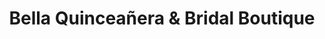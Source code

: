 ---
title: "Bella Quinceañera & Bridal Boutique"
url: /chula-vista/bella-quinceanera-und-bridal-boutique/
shop: Kleidung
---